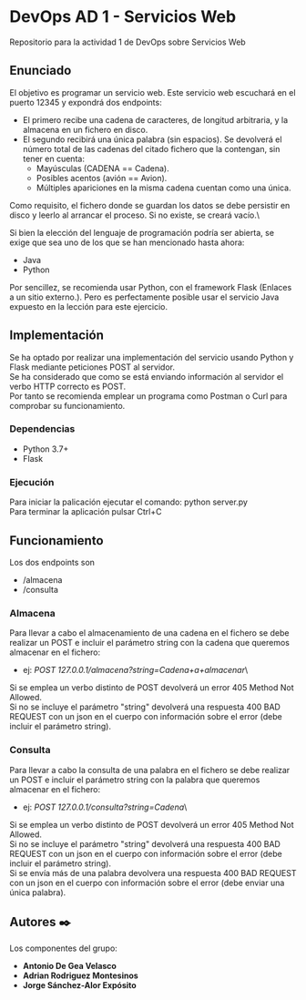 # DevOps AD 1 - Servicios Web
Repositorio para la actividad 1 de DevOps sobre Servicios Web

## Enunciado
El objetivo es programar un servicio web. Este servicio web escuchará en el puerto 12345 y expondrá dos endpoints:
* El primero recibe una cadena de caracteres, de longitud arbitraria, y la almacena en un fichero en disco.
* El segundo recibirá una única palabra (sin espacios). Se devolverá el número total de las cadenas del citado fichero que la contengan, sin tener en cuenta:
   * Mayúsculas (CADENA == Cadena).
   * Posibles acentos (avión == Avion).
   * Múltiples apariciones en la misma cadena cuentan como una única.

Como requisito, el fichero donde se guardan los datos se debe persistir en disco y leerlo al arrancar el proceso. Si no existe, se creará vacío.\

Si bien la elección del lenguaje de programación podría ser abierta, se exige que sea uno de los que se han mencionado hasta ahora:
* Java
* Python

Por sencillez, se recomienda usar Python, con el framework Flask (Enlaces a un sitio externo.). Pero es perfectamente posible usar el servicio Java expuesto en la lección para este ejercicio.

## Implementación
Se ha optado por realizar una implementación del servicio usando Python y Flask mediante peticiones POST al servidor.\
Se ha considerado que como se está enviando información al servidor el verbo HTTP correcto es POST.\
Por tanto se recomienda emplear un programa como Postman o Curl para comprobar su funcionamiento.

### Dependencias
* Python 3.7+
* Flask
  
### Ejecución
Para iniciar la palicación ejecutar el comando: python server.py\
Para terminar la aplicación pulsar Ctrl+C

## Funcionamiento
Los dos endpoints son 
* /almacena
* /consulta

### Almacena
Para llevar a cabo el almacenamiento de una cadena en el fichero se debe realizar un POST e incluir el parámetro string con la cadena que queremos almacenar en el fichero:
* ej: _POST 127.0.0.1/almacena?string=Cadena+a+almacenar_\

Si se emplea un verbo distinto de POST devolverá un error 405 Method Not Allowed.\
Si no se incluye el parámetro "string" devolverá una respuesta 400 BAD REQUEST con un json en el cuerpo con información sobre el error (debe incluir el parámetro string).
### Consulta
Para llevar a cabo la consulta de una palabra en el fichero se debe realizar un POST e incluir el parámetro string con la palabra que queremos almacenar en el fichero:
* ej: _POST 127.0.0.1/consulta?string=Cadena_\

Si se emplea un verbo distinto de POST devolverá un error 405 Method Not Allowed.\
Si no se incluye el parámetro "string" devolverá una respuesta 400 BAD REQUEST con un json en el cuerpo con información sobre el error (debe incluir el parámetro string).\
Si se envía más de una palabra devolvera una respuesta 400 BAD REQUEST con un json en el cuerpo con información sobre el error (debe enviar una única palabra).

## Autores ✒️

Los componentes del grupo:

* **Antonio De Gea Velasco**
* **Adrian Rodriguez Montesinos**
* **Jorge Sánchez-Alor Expósito**
